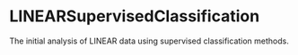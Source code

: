 # LINEARSupervisedClassification
The initial analysis of LINEAR data using supervised classification methods.
